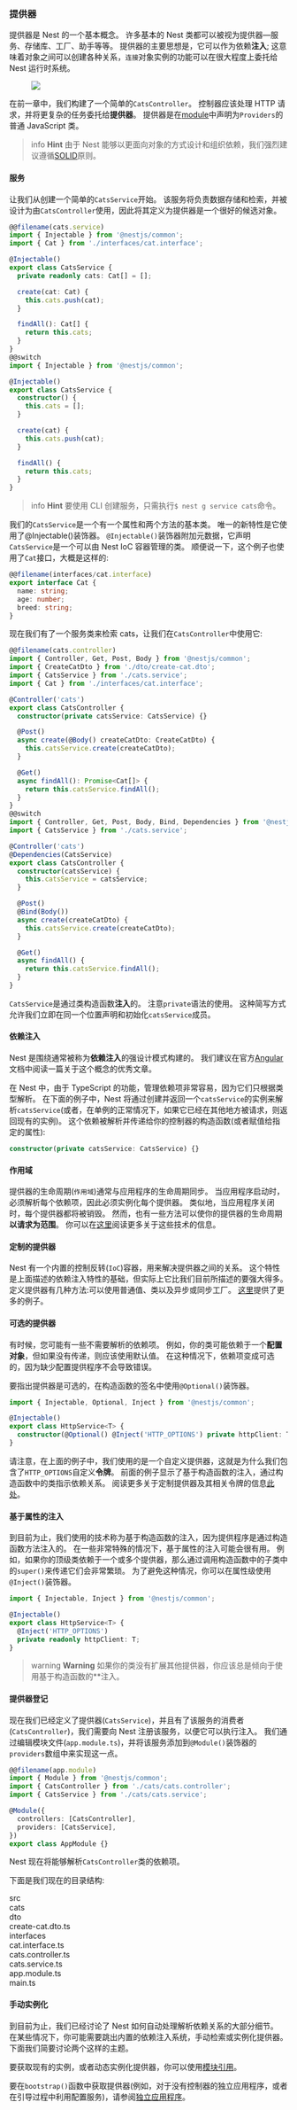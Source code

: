 ### 提供器

提供器是 Nest 的一个基本概念。
许多基本的 Nest 类都可以被视为提供器—服务、存储库、工厂、助手等等。
提供器的主要思想是，它可以作为依赖**注入**;
这意味着对象之间可以创建各种关系，`连接`对象实例的功能可以在很大程度上委托给 Nest 运行时系统。

<figure><img src="/assets/Components_1.png" /></figure>

在前一章中，我们构建了一个简单的`CatsController`。
控制器应该处理 HTTP 请求，并将更复杂的任务委托给**提供器**。
提供器是在[module](/modules)中声明为`Providers`的普通 JavaScript 类。

> info **Hint** 由于 Nest 能够以更面向对象的方式设计和组织依赖，我们强烈建议遵循[SOLID](<https://zh.wikipedia.org/wiki/SOLID_(%E9%9D%A2%E5%90%91%E5%AF%B9%E8%B1%A1%E8%AE%BE%E8%AE%A1)>)原则。

#### 服务

让我们从创建一个简单的`CatsService`开始。
该服务将负责数据存储和检索，并被设计为由`CatsController`使用，因此将其定义为提供器是一个很好的候选对象。

```typescript
@@filename(cats.service)
import { Injectable } from '@nestjs/common';
import { Cat } from './interfaces/cat.interface';

@Injectable()
export class CatsService {
  private readonly cats: Cat[] = [];

  create(cat: Cat) {
    this.cats.push(cat);
  }

  findAll(): Cat[] {
    return this.cats;
  }
}
@@switch
import { Injectable } from '@nestjs/common';

@Injectable()
export class CatsService {
  constructor() {
    this.cats = [];
  }

  create(cat) {
    this.cats.push(cat);
  }

  findAll() {
    return this.cats;
  }
}
```

> info **Hint** 要使用 CLI 创建服务，只需执行`$ nest g service cats`命令。

我们的`CatsService`是一个有一个属性和两个方法的基本类。
唯一的新特性是它使用了@Injectable()装饰器。
`@Injectable()`装饰器附加元数据，它声明`CatsService`是一个可以由 Nest IoC 容器管理的类。
顺便说一下，这个例子也使用了`Cat`接口，大概是这样的:

```typescript
@@filename(interfaces/cat.interface)
export interface Cat {
  name: string;
  age: number;
  breed: string;
}
```

现在我们有了一个服务类来检索 cats，让我们在`CatsController`中使用它:

```typescript
@@filename(cats.controller)
import { Controller, Get, Post, Body } from '@nestjs/common';
import { CreateCatDto } from './dto/create-cat.dto';
import { CatsService } from './cats.service';
import { Cat } from './interfaces/cat.interface';

@Controller('cats')
export class CatsController {
  constructor(private catsService: CatsService) {}

  @Post()
  async create(@Body() createCatDto: CreateCatDto) {
    this.catsService.create(createCatDto);
  }

  @Get()
  async findAll(): Promise<Cat[]> {
    return this.catsService.findAll();
  }
}
@@switch
import { Controller, Get, Post, Body, Bind, Dependencies } from '@nestjs/common';
import { CatsService } from './cats.service';

@Controller('cats')
@Dependencies(CatsService)
export class CatsController {
  constructor(catsService) {
    this.catsService = catsService;
  }

  @Post()
  @Bind(Body())
  async create(createCatDto) {
    this.catsService.create(createCatDto);
  }

  @Get()
  async findAll() {
    return this.catsService.findAll();
  }
}
```

`CatsService`是通过类构造函数**注入**的。
注意`private`语法的使用。
这种简写方式允许我们立即在同一个位置声明和初始化`catsService`成员。

#### 依赖注入

Nest 是围绕通常被称为**依赖注入**的强设计模式构建的。
我们建议在官方[Angular](https://angular.io/guide/dependency-injection)文档中阅读一篇关于这个概念的优秀文章。

在 Nest 中，由于 TypeScript 的功能，管理依赖项非常容易，因为它们只根据类型解析。
在下面的例子中，Nest 将通过创建并返回一个`catsService`的实例来解析`catsService`(或者，在单例的正常情况下，如果它已经在其他地方被请求，则返回现有的实例)。
这个依赖被解析并传递给你的控制器的构造函数(或者赋值给指定的属性):

```typescript
constructor(private catsService: CatsService) {}
```

#### 作用域

提供器的生命周期(`作用域`)通常与应用程序的生命周期同步。
当应用程序启动时，必须解析每个依赖项，因此必须实例化每个提供器。
类似地，当应用程序关闭时，每个提供器都将被销毁。
然而，也有一些方法可以使你的提供器的生命周期**以请求为范围**。
你可以在[这里](/fundamentals/injection-scopes)阅读更多关于这些技术的信息。

#### 定制的提供器

Nest 有一个内置的控制反转(`IoC`)容器，用来解决提供器之间的关系。
这个特性是上面描述的依赖注入特性的基础，但实际上它比我们目前所描述的要强大得多。
定义提供器有几种方法:可以使用普通值、类以及异步或同步工厂。
[这里](/fundamentals/dependency-injection)提供了更多的例子。

#### 可选的提供器

有时候，您可能有一些不需要解析的依赖项。
例如，你的类可能依赖于一个**配置对象**，但如果没有传递，则应该使用默认值。
在这种情况下，依赖项变成可选的，因为缺少配置提供程序不会导致错误。

要指出提供器是可选的，在构造函数的签名中使用`@Optional()`装饰器。

```typescript
import { Injectable, Optional, Inject } from '@nestjs/common';

@Injectable()
export class HttpService<T> {
  constructor(@Optional() @Inject('HTTP_OPTIONS') private httpClient: T) {}
}
```

请注意，在上面的例子中，我们使用的是一个自定义提供器，这就是为什么我们包含了`HTTP_OPTIONS`自定义**令牌**。
前面的例子显示了基于构造函数的注入，通过构造函数中的类指示依赖关系。
阅读更多关于定制提供器及其相关令牌的信息[此处](/fundamentals/custom-providers)。

#### 基于属性的注入

到目前为止，我们使用的技术称为基于构造函数的注入，因为提供程序是通过构造函数方法注入的。
在一些非常特殊的情况下，基于属性的注入可能会很有用。
例如，如果你的顶级类依赖于一个或多个提供器，那么通过调用构造函数中的子类中的`super()`来传递它们会非常繁琐。
为了避免这种情况，你可以在属性级使用`@Inject()`装饰器。

```typescript
import { Injectable, Inject } from '@nestjs/common';

@Injectable()
export class HttpService<T> {
  @Inject('HTTP_OPTIONS')
  private readonly httpClient: T;
}
```

> warning **Warning** 如果你的类没有扩展其他提供器，你应该总是倾向于使用基于构造函数的\*\*注入。

#### 提供器登记

现在我们已经定义了提供器(`CatsService`)，并且有了该服务的消费者(`CatsController`)，我们需要向 Nest 注册该服务，以便它可以执行注入。
我们通过编辑模块文件(`app.module.ts`)，并将该服务添加到`@Module()`装饰器的`providers`数组中来实现这一点。

```typescript
@@filename(app.module)
import { Module } from '@nestjs/common';
import { CatsController } from './cats/cats.controller';
import { CatsService } from './cats/cats.service';

@Module({
  controllers: [CatsController],
  providers: [CatsService],
})
export class AppModule {}
```

Nest 现在将能够解析`CatsController`类的依赖项。

下面是我们现在的目录结构:

<div class="file-tree">
<div class="item">src</div>
<div class="children">
<div class="item">cats</div>
<div class="children">
<div class="item">dto</div>
<div class="children">
<div class="item">create-cat.dto.ts</div>
</div>
<div class="item">interfaces</div>
<div class="children">
<div class="item">cat.interface.ts</div>
</div>
<div class="item">cats.controller.ts</div>
<div class="item">cats.service.ts</div>
</div>
<div class="item">app.module.ts</div>
<div class="item">main.ts</div>
</div>
</div>

#### 手动实例化

到目前为止，我们已经讨论了 Nest 如何自动处理解析依赖关系的大部分细节。
在某些情况下，你可能需要跳出内置的依赖注入系统，手动检索或实例化提供器。
下面我们简要讨论两个这样的主题。

要获取现有的实例，或者动态实例化提供器，你可以使用[模块引用](https://docs.nestjs.com/fundamentals/module-ref)。

要在`bootstrap()`函数中获取提供器(例如，对于没有控制器的独立应用程序，或者在引导过程中利用配置服务)，请参阅[独立应用程序](https://docs.nestjs.com/standalone-applications)。
